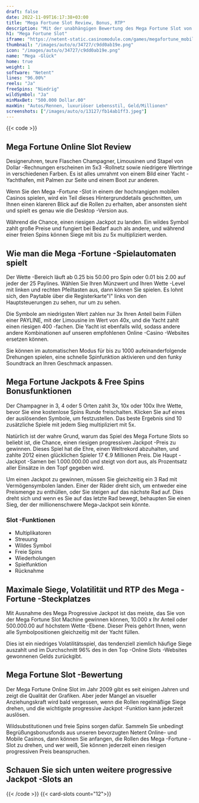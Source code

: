```yaml
---
draft: false
date: 2022-11-09T16:17:38+03:00
title: "Mega Fortune Slot Review, Bonus, RTP"
description: "Mit der unabhängigen Bewertung des Mega Fortune Slot von Netent können Sie hier kostenlos oder echtes Geld spielen und hier einen Bonus erhalten!"
h1: "Mega Fortune Slot"
iframe: "https://netent-static.casinomodule.com/games/megafortune_mobile_html/game/megafortune_mobile_html.xhtml?launchType=iframe&iframeSandbox=allow-scripts%20allow-popups%20allow-popups-to-escape-sandbox%20allow-top-navigation%20allow-top-navigation-by-user-activation%20allow-same-origin%20allow-forms%20allow-pointer-lock&applicationType=browser&gameId=megafortune_not_mobile&server=https%3A%2F%2Fnetent-game.casinomodule.com%2F&lang=en&sessId=DEMO-5002031922-EUR&operatorId=netent"
thumbnail: "/images/auto/o/34727/c9dd0ab19e.png"
icon: "/images/auto/o/34727/c9dd0ab19e.png"
name: "Mega -Glück"
home: true
weight: 1
software: "Netent"
lines: "96.00%"
reels: "Ja"
freeSpins: "Niedrig"
wildSymbol: "Ja"
minMaxBet: "500.000 Dollar.00"
maxWin: "Autos/Rennen, luxuriöser Lebensstil, Geld/Millionen"
screenshots: ["/images/auto/o/13127/fb14ab1ff3.jpeg"]
---
```


{{< code >}}<h2>Mega Fortune Online Slot Review</h2><p>Designeruhren, teure Flaschen Champagner, Limousinen und Stapel von Dollar -Rechnungen erscheinen im 5x3 -Rollnetz sowie niedrigere Wertringe in verschiedenen Farben. Es ist alles umrahmt von einem Bild einer Yacht -Yachthafen, mit Palmen zur Seite und einem Boot zur anderen.</p><p>Wenn Sie den Mega -Fortune -Slot in einem der hochrangigen mobilen Casinos spielen, wird ein Teil dieses Hintergrunddetails geschnitten, um Ihnen einen klareren Blick auf die Rollen zu erhalten, aber ansonsten sieht und spielt es genau wie die Desktop -Version aus.</p><p>Während die Chance, einen riesigen Jackpot zu landen. Ein wildes Symbol zahlt große Preise und fungiert bei Bedarf auch als andere, und während einer freien Spins können Siege mit bis zu 5x multipliziert werden.</p><h2>Wie man die Mega -Fortune -Spielautomaten spielt</h2><p>Der Wette -Bereich läuft ab 0.25 bis 50.00 pro Spin oder 0.01 bis 2.00 auf jeder der 25 Paylines. Wählen Sie Ihren Münzwert und Ihren Wette -Level mit linken und rechten Pfeiltasten aus, dann können Sie spielen. Es lohnt sich, den Paytable über die Registerkarte"I" links von den Hauptsteuerungen zu sehen, nur um zu sehen.</p><p>Die Symbole am niedrigsten Wert zahlen nur 3x Ihren Anteil beim Füllen einer PAYLINE, mit der Limousine im Wert von 40x, und die Yacht zahlt einen riesigen 400 -fachen. Die Yacht ist ebenfalls wild, sodass andere andere Kombinationen auf unseren empfohlenen Online -Casino -Websites ersetzen können.</p><p>Sie können im automatischen Modus für bis zu 1000 aufeinanderfolgende Drehungen spielen, eine schnelle Spinfunktion aktivieren und den funky Soundtrack an Ihren Geschmack anpassen.</p><h2>Mega Fortune Jackpots & Free Spins Bonusfunktionen</h2><p>Der Champagner in 3, 4 oder 5 Orten zahlt 3x, 10x oder 100x Ihre Wette, bevor Sie eine kostenlose Spins Runde freischalten. Klicken Sie auf eines der auslösenden Symbole, um festzustellen. Das beste Ergebnis sind 10 zusätzliche Spiele mit jedem Sieg multipliziert mit 5x.</p><p>Natürlich ist der wahre Grund, warum das Spiel des Mega Fortune Slots so beliebt ist, die Chance, einen riesigen progressiven Jackpot -Preis zu gewinnen. Dieses Spiel hat die Ehre, einen Weltrekord abzuhalten, und zahlte 2012 einen glücklichen Spieler 17 €.9 Millionen Preis. Die Haupt -Jackpot -Samen bei 1.000.000.00 und steigt von dort aus, als Prozentsatz aller Einsätze in den Topf gegeben wird.</p><p>Um einen Jackpot zu gewinnen, müssen Sie gleichzeitig ein 3 Rad mit Vermögensymbolen landen. Einer der Räder dreht sich, um entweder eine Preismenge zu enthüllen, oder Sie steigen auf das nächste Rad auf. Dies dreht sich und wenn es Sie auf das letzte Rad bewegt, behaupten Sie einen Sieg, der der millionenschwere Mega-Jackpot sein könnte.</p><h3>
Slot -Funktionen</h3><ul>
<li></span>
Multiplikatoren</li>
<li></span>
Streuung</li>
<li></span>
Wildes Symbol</li>
<li></span>
Freie Spins</li>
<li></span>
Wiederholungen</li>
<li></span>
Spielfunktion</li>
<li></span>
Rücknahme</li></ul><h2>Maximale Siege, Volatilität und RTP des Mega -Fortune -Steckplatzes</h2><p>Mit Ausnahme des Mega Progressive Jackpot ist das meiste, das Sie von der Mega Fortune Slot Machine gewinnen können, 10.000 x Ihr Anteil oder 500.000.00 auf höchstem Wette -Ebene. Dieser Preis gehört Ihnen, wenn alle Symbolpositionen gleichzeitig mit der Yacht füllen.</p><p>Dies ist ein niedriges Volatilitätsspiel, das tendenziell ziemlich häufige Siege auszahlt und im Durchschnitt 96% des in den Top -Online Slots -Websites gewonnenen Gelds zurückgibt.</p><h2>Mega Fortune Slot -Bewertung</h2><p>Der Mega Fortune Online Slot im Jahr 2009 gibt es seit einigen Jahren und zeigt die Qualität der Grafiken. Aber jeder Mangel an visueller Anziehungskraft wird bald vergessen, wenn die Rollen regelmäßige Siege drehen, und die wichtigste progressive Jackpot -Funktion kann jederzeit auslösen.</p><p>Wildsubstitutionen und freie Spins sorgen dafür. Sammeln Sie unbedingt Begrüßungsbonusfonds aus unseren bevorzugten Netent Online- und Mobile Casinos, dann können Sie anfangen, die Rollen des Mega -Fortune -Slot zu drehen, und wer weiß, Sie können jederzeit einen riesigen progressiven Preis beanspruchen.</p><h2>Schauen Sie sich unten weitere progressive Jackpot -Slots an</h2>{{< /code >}}
{{< card-slots count="12">}}